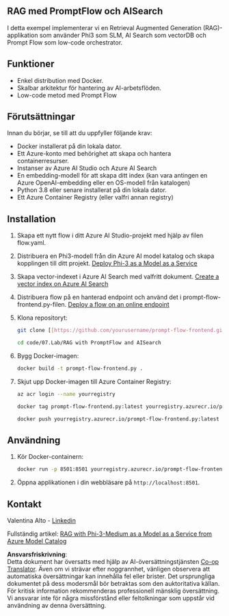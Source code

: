 <!--
CO_OP_TRANSLATOR_METADATA:
{
  "original_hash": "8ec74e4a49934dad78bc52dcb898359c",
  "translation_date": "2025-05-09T05:12:53+00:00",
  "source_file": "code/07.Lab/RAG_with_PromptFlow_and_AISearch/README.md",
  "language_code": "sv"
}
-->
## RAG med PromptFlow och AISearch

I detta exempel implementerar vi en Retrieval Augmented Generation (RAG)-applikation som använder Phi3 som SLM, AI Search som vectorDB och Prompt Flow som low-code orchestrator.

## Funktioner

- Enkel distribution med Docker.
- Skalbar arkitektur för hantering av AI-arbetsflöden.
- Low-code metod med Prompt Flow

## Förutsättningar

Innan du börjar, se till att du uppfyller följande krav:

- Docker installerat på din lokala dator.
- Ett Azure-konto med behörighet att skapa och hantera containerresurser.
- Instanser av Azure AI Studio och Azure AI Search
- En embedding-modell för att skapa ditt index (kan vara antingen en Azure OpenAI-embedding eller en OS-modell från katalogen)
- Python 3.8 eller senare installerat på din lokala dator.
- Ett Azure Container Registry (eller valfri annan registry)

## Installation

1. Skapa ett nytt flow i ditt Azure AI Studio-projekt med hjälp av filen flow.yaml.
2. Distribuera en Phi3-modell från din Azure AI model katalog och skapa kopplingen till ditt projekt. [Deploy Phi-3 as a Model as a Service](https://learn.microsoft.com/azure/machine-learning/how-to-deploy-models-phi-3?view=azureml-api-2&tabs=phi-3-mini)
3. Skapa vector-indexet i Azure AI Search med valfritt dokument. [Create a vector index on Azure AI Search](https://learn.microsoft.com/azure/search/search-how-to-create-search-index?tabs=portal)
4. Distribuera flow på en hanterad endpoint och använd det i prompt-flow-frontend.py-filen. [Deploy a flow on an online endpoint](https://learn.microsoft.com/azure/ai-studio/how-to/flow-deploy)
5. Klona repositoryt:

    ```sh
    git clone [[https://github.com/yourusername/prompt-flow-frontend.git](https://github.com/microsoft/Phi-3CookBook.git)](https://github.com/microsoft/Phi-3CookBook.git)
    
    cd code/07.Lab/RAG with PromptFlow and AISearch
    ```

6. Bygg Docker-imagen:

    ```sh
    docker build -t prompt-flow-frontend.py .
    ```

7. Skjut upp Docker-imagen till Azure Container Registry:

    ```sh
    az acr login --name yourregistry
    
    docker tag prompt-flow-frontend.py:latest yourregistry.azurecr.io/prompt-flow-frontend.py:latest
    
    docker push yourregistry.azurecr.io/prompt-flow-frontend.py:latest
    ```

## Användning

1. Kör Docker-containern:

    ```sh
    docker run -p 8501:8501 yourregistry.azurecr.io/prompt-flow-frontend.py:latest
    ```

2. Öppna applikationen i din webbläsare på `http://localhost:8501`.

## Kontakt

Valentina Alto - [Linkedin](https://www.linkedin.com/in/valentina-alto-6a0590148/)

Fullständig artikel: [RAG with Phi-3-Medium as a Model as a Service from Azure Model Catalog](https://medium.com/@valentinaalto/rag-with-phi-3-medium-as-a-model-as-a-service-from-azure-model-catalog-62e1411948f3)

**Ansvarsfriskrivning**:  
Detta dokument har översatts med hjälp av AI-översättningstjänsten [Co-op Translator](https://github.com/Azure/co-op-translator). Även om vi strävar efter noggrannhet, vänligen observera att automatiska översättningar kan innehålla fel eller brister. Det ursprungliga dokumentet på dess modersmål bör betraktas som den auktoritativa källan. För kritisk information rekommenderas professionell mänsklig översättning. Vi ansvarar inte för några missförstånd eller feltolkningar som uppstår vid användning av denna översättning.
